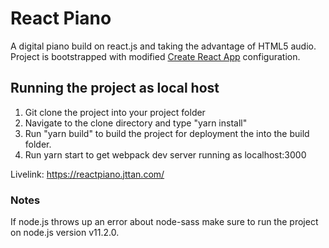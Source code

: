 
# React Piano

A digital piano build on react.js and taking the advantage of HTML5 audio.
Project is bootstrapped with modified [Create React App](https://github.com/facebook/create-react-app) configuration.

## Running the project as local host
1) Git clone the project into your project folder
2) Navigate to the clone directory and type "yarn install"
3) Run "yarn build" to build the project for deployment the into the build folder.
4) Run yarn start to get webpack dev server running as localhost:3000

Livelink: https://reactpiano.jttan.com/

### Notes

If node.js throws up an error about node-sass make sure to run the project on node.js version v11.2.0.